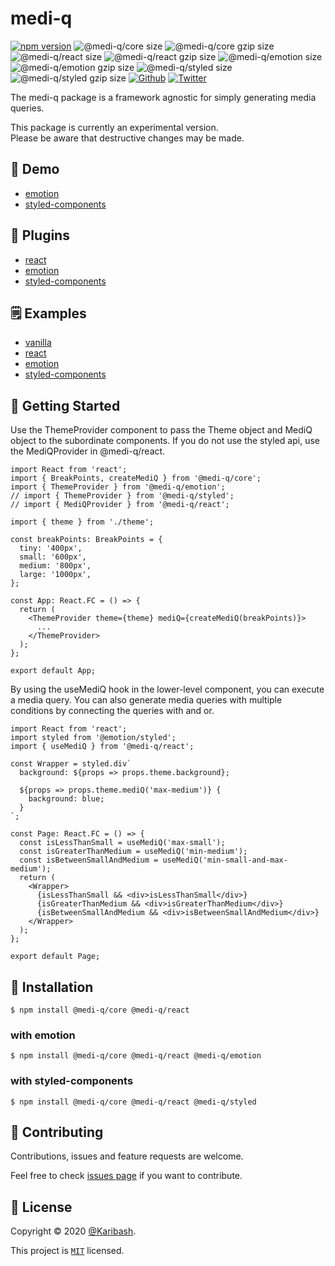 # medi-q

[![npm version](https://badge.fury.io/js/@medi-q%2Fcore.svg)](https://badge.fury.io/js/@medi-q%2Fcore)
![@medi-q/core size](https://img.shields.io/bundlephobia/min/@medi-q/core.svg?label=@medi-q/core%20size)
![@medi-q/core gzip size](https://img.shields.io/bundlephobia/minzip/@medi-q/core.svg?label=@medi-q/core%20gzip%20size)
![@medi-q/react size](https://img.shields.io/bundlephobia/min/@medi-q/react.svg?label=@medi-q/react%20size)
![@medi-q/react gzip size](https://img.shields.io/bundlephobia/minzip/@medi-q/react.svg?label=@medi-q/react%20gzip%20size)
![@medi-q/emotion size](https://img.shields.io/bundlephobia/min/@medi-q/emotion.svg?label=@medi-q/emotion%20size)
![@medi-q/emotion gzip size](https://img.shields.io/bundlephobia/minzip/@medi-q/emotion.svg?label=@medi-q/emotion%20gzip%20size)
![@medi-q/styled size](https://img.shields.io/bundlephobia/min/@medi-q/styled.svg?label=@medi-q/styled%20size)
![@medi-q/styled gzip size](https://img.shields.io/bundlephobia/minzip/@medi-q/styled.svg?label=@medi-q/styled%20gzip%20size)
[![Github](https://img.shields.io/github/followers/Karibash?label=Follow&logo=github&style=social)](https://github.com/Karibash?tab=followers)
[![Twitter](https://img.shields.io/twitter/follow/Karibash?label=Follow&style=social)](https://twitter.com/intent/follow?screen_name=Karibash)

The medi-q package is a framework agnostic for simply generating media queries.

This package is currently an experimental version.  
Please be aware that destructive changes may be made.

## 👀 Demo

- [emotion](https://codesandbox.io/s/medi-q-emotion-example-06cjh)
- [styled-components](https://codesandbox.io/s/medi-q-styled-example-wf2hw)

## 🔧 Plugins

- [react](packages/react)
- [emotion](packages/emotion)
- [styled-components](packages/styled)

## 🗒 Examples

- [vanilla](examples/vanilla)
- [react](examples/react)
- [emotion](examples/emotion)
- [styled-components](examples/styled)

## 👏 Getting Started

Use the ThemeProvider component to pass the Theme object and MediQ object to the subordinate components.
If you do not use the styled api, use the MediQProvider in @medi-q/react.

```tsx
import React from 'react';
import { BreakPoints, createMediQ } from '@medi-q/core';
import { ThemeProvider } from '@medi-q/emotion';
// import { ThemeProvider } from '@medi-q/styled';
// import { MediQProvider } from '@medi-q/react';

import { theme } from './theme';

const breakPoints: BreakPoints = {
  tiny: '400px',
  small: '600px',
  medium: '800px',
  large: '1000px',
};

const App: React.FC = () => {
  return (
    <ThemeProvider theme={theme} mediQ={createMediQ(breakPoints)}>
      ...
    </ThemeProvider>
  );
};

export default App;
```

By using the useMediQ hook in the lower-level component, you can execute a media query.
You can also generate media queries with multiple conditions by connecting the queries with and or.

```tsx
import React from 'react';
import styled from '@emotion/styled';
import { useMediQ } from '@medi-q/react';

const Wrapper = styled.div`
  background: ${props => props.theme.background};

  ${props => props.theme.mediQ('max-medium')} {
    background: blue;
  }
`;

const Page: React.FC = () => {
  const isLessThanSmall = useMediQ('max-small');
  const isGreaterThanMedium = useMediQ('min-medium');
  const isBetweenSmallAndMedium = useMediQ('min-small-and-max-medium');
  return (
    <Wrapper>
      {isLessThanSmall && <div>isLessThanSmall</div>}
      {isGreaterThanMedium && <div>isGreaterThanMedium</div>}
      {isBetweenSmallAndMedium && <div>isBetweenSmallAndMedium</div>}
    </Wrapper>
  );
};

export default Page;
```

## 🚀 Installation

```
$ npm install @medi-q/core @medi-q/react
```

### with emotion

```
$ npm install @medi-q/core @medi-q/react @medi-q/emotion
```

### with styled-components

```
$ npm install @medi-q/core @medi-q/react @medi-q/styled
```

## 🤝 Contributing

Contributions, issues and feature requests are welcome.

Feel free to check [issues page](https://github.com/Karibash/medi-q/issues) if you want to contribute.

## 📝 License

Copyright © 2020 [@Karibash](https://twitter.com/karibash).

This project is [```MIT```](https://github.com/Karibash/medi-q/blob/master/LICENSE) licensed.
